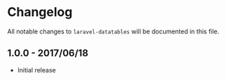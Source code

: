 # Changelog

All notable changes to `laravel-datatables` will be documented in this file.

## 1.0.0 - 2017/06/18

- Initial release
